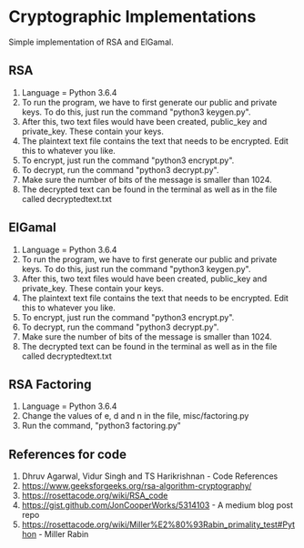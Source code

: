 # Cryptographic Implementations

Simple implementation of RSA and ElGamal.

## RSA 
1. Language = Python 3.6.4
2. To run the program, we have to first generate our public and private keys. To do this, just run the command
"python3 keygen.py".
3. After this, two text files would have been created, public_key and private_key. These contain your keys.
4. The plaintext text file contains the text that needs to be encrypted. Edit this to whatever you like. 
5. To encrypt, just run the command "python3 encrypt.py".
6. To decrypt, run the command "python3 decrypt.py".
7. Make sure the number of bits of the message is smaller than 1024.
8. The decrypted text can be found in the terminal as well as in the file called decryptedtext.txt

## ElGamal
1. Language = Python 3.6.4
2. To run the program, we have to first generate our public and private keys. To do this, just run the command
"python3 keygen.py".
3. After this, two text files would have been created, public_key and private_key. These contain your keys.
4. The plaintext text file contains the text that needs to be encrypted. Edit this to whatever you like. 
5. To encrypt, just run the command "python3 encrypt.py".
6. To decrypt, run the command "python3 decrypt.py".
7. Make sure the number of bits of the message is smaller than 1024.
8. The decrypted text can be found in the terminal as well as in the file called decryptedtext.txt

## RSA Factoring
1. Language = Python 3.6.4
2. Change the values of e, d and n in the file, misc/factoring.py
3. Run the command, "python3 factoring.py"

## References for code
1. Dhruv Agarwal, Vidur Singh and TS Harikrishnan - Code References
2. https://www.geeksforgeeks.org/rsa-algorithm-cryptography/
3. https://rosettacode.org/wiki/RSA_code
4. https://gist.github.com/JonCooperWorks/5314103 - A medium blog post repo
5. https://rosettacode.org/wiki/Miller%E2%80%93Rabin_primality_test#Python - Miller Rabin